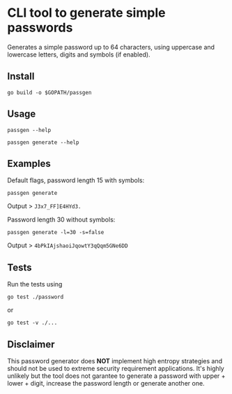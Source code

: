 # CLI tool to generate simple passwords

Generates a simple password up to 64 characters, using uppercase and lowercase letters, digits and symbols (if enabled).

## Install

`go build -o $GOPATH/passgen`

## Usage

`passgen --help`

`passgen generate --help`

## Examples

Default flags, password length 15 with symbols:

`passgen generate`

Output > `J3x7_FF]E4HYd3.`


Password length 30 without symbols:

`passgen generate -l=30 -s=false`

Output > `4bPkIAjshaoiJqowtY3qQqm5GNe6DD`


## Tests

Run the tests using

`go test ./password`

or

`go test -v ./...`


## Disclaimer

This password generator does **NOT** implement high entropy strategies and should not be used to extreme security requirement applications. It's highly unlikely but the tool does not garantee to generate a password with upper + lower + digit, increase the password length or generate another one.
